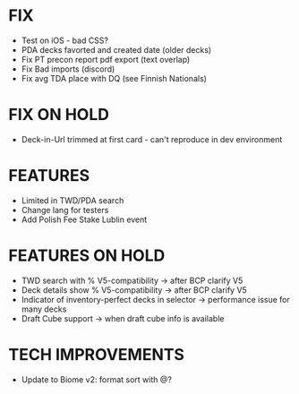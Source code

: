 # FIX
- Test on iOS - bad CSS?
- PDA decks favorted and created date (older decks)
- Fix PT precon report pdf export (text overlap)
- Fix Bad imports (discord)
- Fix avg TDA place with DQ (see Finnish Nationals)

# FIX ON HOLD
- Deck-in-Url trimmed at first card - can't reproduce in dev environment

# FEATURES
- Limited in TWD/PDA search
- Change lang for testers
- Add Polish Fee Stake Lublin event

# FEATURES ON HOLD
- TWD search with % V5-compatibility -> after BCP clarify V5
- Deck details show % V5-compatibility -> after BCP clarify V5
- Indicator of inventory-perfect decks in selector -> performance issue for many decks
- Draft Cube support -> when draft cube info is available

# TECH IMPROVEMENTS
- Update to Biome v2: format sort with @?
